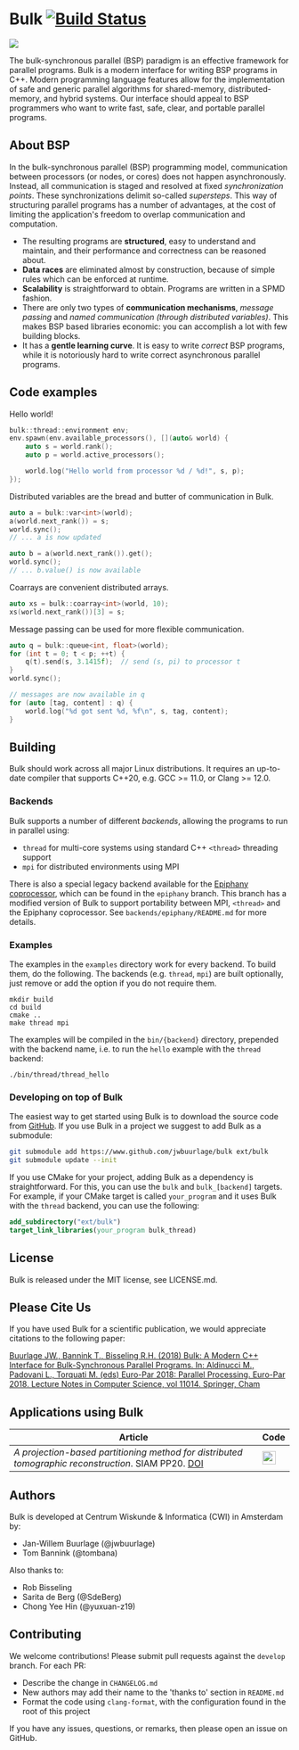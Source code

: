 # Bulk [![Build Status](https://travis-ci.org/jwbuurlage/Bulk.svg?branch=master)](https://travis-ci.org/jwbuurlage/Bulk)

![](https://raw.githubusercontent.com/jwbuurlage/Bulk/master/docs/pages/images/logo-square.png)

The bulk-synchronous parallel (BSP) paradigm is an effective framework for parallel programs.
Bulk is a modern interface for writing BSP programs in C++. Modern programming language features
allow for the implementation of safe and generic parallel algorithms
for shared-memory, distributed-memory, and hybrid systems. Our interface
should appeal to BSP programmers who want to write fast, safe, clear, and portable parallel programs.

## About BSP

In the bulk-synchronous parallel (BSP) programming model, communication between
processors (or nodes, or cores) does not happen asynchronously. Instead, all
communication is staged and resolved at fixed _synchronization points_. These
synchronizations delimit so-called _supersteps_. This way of structuring
parallel programs has a number of advantages, at the cost of limiting the
application's freedom to overlap communication and computation.

- The resulting programs are **structured**, easy to understand and maintain,
  and their performance and correctness can be reasoned about.
- **Data races** are eliminated almost by construction, because of simple rules
  which can be enforced at runtime.
- **Scalability** is straightforward to obtain. Programs are written in a SPMD
  fashion.
- There are only two types of **communication mechanisms**, _message passing_
  and _named communication (through distributed variables)_. This makes BSP
  based libraries economic: you can accomplish a lot with few building blocks.
- It has a **gentle learning curve**. It is easy to write _correct_ BSP
  programs, while it is notoriously hard to write correct asynchronous parallel
  programs.

## Code examples

Hello world!

```cpp
bulk::thread::environment env;
env.spawn(env.available_processors(), [](auto& world) {
    auto s = world.rank();
    auto p = world.active_processors();

    world.log("Hello world from processor %d / %d!", s, p);
});
```

Distributed variables are the bread and butter of communication in Bulk.

```cpp
auto a = bulk::var<int>(world);
a(world.next_rank()) = s;
world.sync();
// ... a is now updated

auto b = a(world.next_rank()).get();
world.sync();
// ... b.value() is now available
```

Coarrays are convenient distributed arrays.

```cpp
auto xs = bulk::coarray<int>(world, 10);
xs(world.next_rank())[3] = s;
```

Message passing can be used for more flexible communication.

```cpp
auto q = bulk::queue<int, float>(world);
for (int t = 0; t < p; ++t) {
    q(t).send(s, 3.1415f);  // send (s, pi) to processor t
}
world.sync();

// messages are now available in q
for (auto [tag, content] : q) {
    world.log("%d got sent %d, %f\n", s, tag, content);
}
```

## Building

Bulk should work across all major Linux distributions. It requires an up-to-date compiler that supports C++20, e.g. GCC >= 11.0, or Clang >= 12.0.

### Backends

Bulk supports a number of different *backends*, allowing the programs to run in
parallel using:

- `thread` for multi-core systems using standard C++ `<thread>` threading support
- `mpi` for distributed environments using MPI

There is also a special legacy backend available for the [Epiphany
coprocessor](https://www.parallella.org/), which can be found in the `epiphany`
branch. This branch has a modified version of Bulk to support portability
between MPI, `<thread>` and the Epiphany coprocessor. See
`backends/epiphany/README.md` for more details.

### Examples

The examples in the `examples` directory work for every backend. To build them,
do the following. The backends (e.g. `thread`, `mpi`) are built optionally, just
remove or add the option if you do not require them.

    mkdir build
    cd build
    cmake ..
    make thread mpi

The examples will be compiled in the `bin/{backend}` directory, prepended with
the backend name, i.e. to run the `hello` example with the `thread` backend:

    ./bin/thread/thread_hello

### Developing on top of Bulk

The easiest way to get started using Bulk is to download the source code from
[GitHub](https://www.github.com/jwbuurlage/bulk). If you use Bulk in a project
we suggest to add Bulk as a submodule:

```bash
git submodule add https://www.github.com/jwbuurlage/bulk ext/bulk
git submodule update --init
```

If you use CMake for your project, adding Bulk as a dependency is
straightforward. For this, you can use the `bulk` and `bulk_[backend]` targets.
For example, if your CMake target is called `your_program` and it uses Bulk with
the `thread` backend, you can use the following:

```cmake
add_subdirectory("ext/bulk")
target_link_libraries(your_program bulk_thread)
```

## License

Bulk is released under the MIT license, see LICENSE.md.

## Please Cite Us

If you have used Bulk for a scientific publication, we would appreciate
citations to the following paper:

[Buurlage JW., Bannink T., Bisseling R.H. (2018) Bulk: A Modern C++ Interface for Bulk-Synchronous Parallel Programs. In: Aldinucci M., Padovani L., Torquati M. (eds) Euro-Par 2018: Parallel Processing. Euro-Par 2018. Lecture Notes in Computer Science, vol 11014. Springer, Cham](https://doi.org/10.1007/978-3-319-96983-1_37)

## Applications using Bulk

| Article      |  Code  |
|------------------|--------|
| *A projection-based partitioning method for distributed tomographic reconstruction*. SIAM PP20. [DOI](https://doi.org/10.1137/1.9781611976137.6)  | [<img src="https://github.com/favicon.ico" width="24">](https://github.com/jwbuurlage/Pleiades) |

## Authors

Bulk is developed at Centrum Wiskunde & Informatica (CWI) in Amsterdam by:

* Jan-Willem Buurlage (@jwbuurlage)
* Tom Bannink (@tombana)

Also thanks to:

* Rob Bisseling
* Sarita de Berg (@SdeBerg)
* Chong Yee Hin (@yuxuan-z19)

## Contributing

We welcome contributions! Please submit pull requests against the `develop` branch. For each PR:

- Describe the change in `CHANGELOG.md`
- New authors may add their name to the 'thanks to' section in `README.md`
- Format the code using `clang-format`, with the configuration found in the root of this project

If you have any issues, questions, or remarks, then please open an issue on GitHub.
